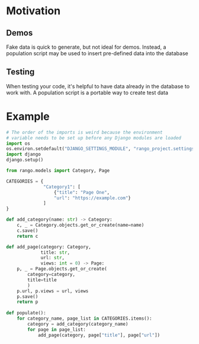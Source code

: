 # Motivation
## Demos
Fake data is quick to generate, but not ideal for demos. Instead, a population script may be used to insert pre-defined data into the database

## Testing
When testing your code, it's helpful to have data already in the database to work with. A population script is a portable way to create test data

# Example
```python
# The order of the imports is weird because the environment
# variable needs to be set up before any Django modules are loaded
import os
os.environ.setdefault("DJANGO_SETTINGS_MODULE", "rango_project.settings")
import django
django.setup()

from rango.models import Category, Page

CATEGORIES = {
			  "Category1": [
				  {"title": "Page One",
				  "url": "https://example.com"}
			  ]
}

def add_category(name: str) -> Category:
	c, _ = Category.objects.get_or_create(name=name)
	c.save()
	return c

def add_page(category: Category,
			 title: str,
			 url: str,
			 views: int = 0) -> Page:
	p, _ = Page.objects.get_or_create(
		category=category,
		title=title
		)
	p.url, p.views = url, views
	p.save()
	return p
    
def populate():
	for category_name, page_list in CATEGORIES.items():
		category = add_category(category_name)
		for page in page_list:
			add_page(category, page["title"], page["url"])
```